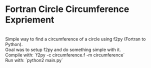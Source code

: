 <h1>Fortran Circle Circumference Expriement</h1><br>
Simple way to find a circumference of a circle using f2py (Fortran to Python).<br>
Goal was to setup f2py and do something simple with it.<br>
Compile with:
`f2py -c circumference.f -m circumference`<br>
Run with:
`python2 main.py`<br>

